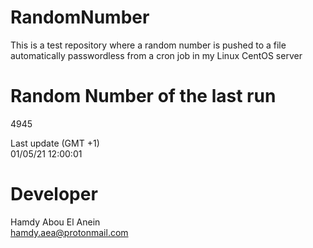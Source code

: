 # RandomNumber    
This is a test repository where a random number is pushed to a file automatically passwordless from a cron job in my Linux CentOS server    
# Random Number of the last run   
4945
      
Last update (GMT +1)    
01/05/21 12:00:01
# Developer    
Hamdy Abou El Anein   
hamdy.aea@protonmail.com
